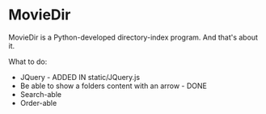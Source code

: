 MovieDir
========

MovieDir is a Python-developed directory-index program. And that's about 
it.

What to do:
* JQuery - ADDED IN static/JQuery.js
* Be able to show a folders content with an arrow - DONE
* Search-able
* Order-able
	
